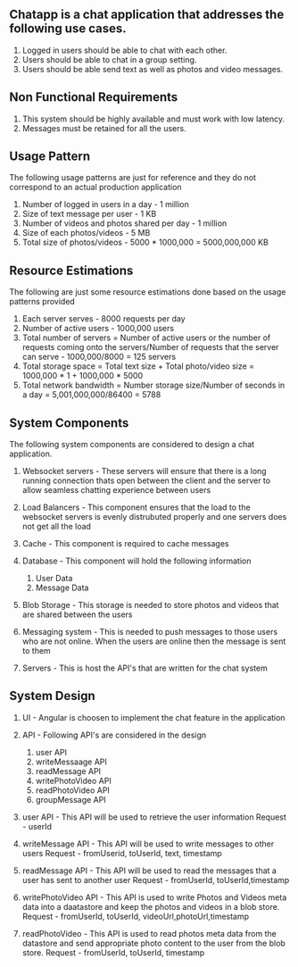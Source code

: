 ## Chatapp is a chat application that addresses the following use cases.

1. Logged in users should be able to chat with each other.
2. Users should be able to chat in a group setting.
3. Users should be able send text as well as photos and video messages.

## Non Functional Requirements

1. This system should be highly available and must work with low latency.
2. Messages must be retained for all the users.

## Usage Pattern

The following usage patterns are just for reference and they do not correspond to an actual production application

1. Number of logged in users in a day - 1 million
2. Size of text message per user - 1 KB
3. Number of videos and photos shared per day - 1 million
4. Size of each photos/videos - 5 MB 
5. Total size of photos/videos - 5000 * 1000,000 = 5000,000,000 KB

## Resource Estimations

The following are just some resource estimations done based on the usage patterns provided

1. Each server serves - 8000 requests per day
2. Number of active users - 1000,000 users
3. Total number of servers = Number of active users or the number of requests coming onto the servers/Number of requests that the server can serve - 1000,000/8000 = 125 servers
4. Total storage space = Total text size + Total photo/video size = 1000,000 * 1 + 1000,000 * 5000
5. Total network bandwidth = Number storage size/Number of seconds in a day =  5,001,000,000/86400 = 5788 

## System Components

The following system components are considered to design a chat application.

1. Websocket servers - These servers will ensure that there is a long running connection thats open between the client and the server to allow seamless chatting experience between users
2. Load Balancers - This component ensures that the load to the websocket servers is evenly distrubuted properly and one servers does not get all the load
3. Cache - This component is required to cache messages 
4. Database - This component will hold the following information

   1. User Data
   2. Message Data
   
5. Blob Storage - This storage is needed to store photos and videos that are shared between the users
6. Messaging system - This is needed to push messages to those users who are not online. When the users are online then the message is sent to them
7. Servers - This is host the API's that are written for the chat system

## System Design

1. UI - Angular is choosen to implement the chat feature in the application
2. API - Following API's are considered in the design
   1. user API
   2. writeMessaage API
   3. readMessage API
   4. writePhotoVideo API
   5. readPhotoVideo API
   6. groupMessage API
   
 8. user API - This API will be used to retrieve the user information
    Request - userId
    
 9. writeMessage API - This API will be used to write messages to other users
    Request - fromUserid, toUserId, text, timestamp
    
 10. readMessage API - This API will be used to read the messages that a user has sent to another user
     Request - fromUserId, toUserId,timestamp
     
 11. writePhotoVideo API - This API is used to write Photos and Videos meta data into a daatastore and keep the photos and videos in a blob store.
     Request -  fromUserId, toUserId, videoUrl,photoUrl,timestamp
 
 12. readPhotoVideo  - This API is used to read photos meta data from the datastore and send appropriate photo content to the user from the blob store.
     Request - fromUserId, toUserId, timestamp
     
     
    

